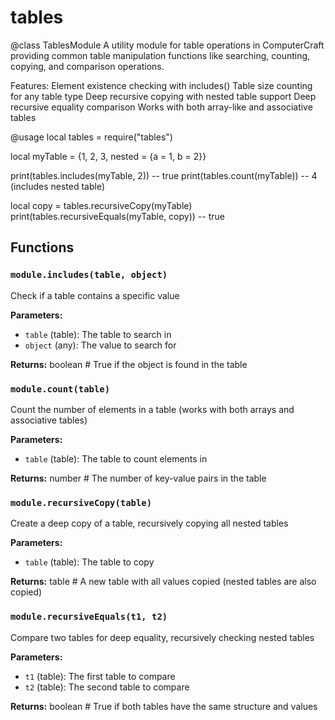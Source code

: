 # tables

@class TablesModule
A utility module for table operations in ComputerCraft providing common table manipulation
functions like searching, counting, copying, and comparison operations.

Features:
Element existence checking with includes()
Table size counting for any table type
Deep recursive copying with nested table support
Deep recursive equality comparison
Works with both array-like and associative tables

@usage
local tables = require("tables")

local myTable = {1, 2, 3, nested = {a = 1, b = 2}}

print(tables.includes(myTable, 2)) -- true
print(tables.count(myTable)) -- 4 (includes nested table)

local copy = tables.recursiveCopy(myTable)
print(tables.recursiveEquals(myTable, copy)) -- true

## Functions

### `module.includes(table, object)`

Check if a table contains a specific value

**Parameters:**

- `table` (table): The table to search in
- `object` (any): The value to search for

**Returns:** boolean # True if the object is found in the table

### `module.count(table)`

Count the number of elements in a table (works with both arrays and associative tables)

**Parameters:**

- `table` (table): The table to count elements in

**Returns:** number # The number of key-value pairs in the table

### `module.recursiveCopy(table)`

Create a deep copy of a table, recursively copying all nested tables

**Parameters:**

- `table` (table): The table to copy

**Returns:** table # A new table with all values copied (nested tables are also copied)

### `module.recursiveEquals(t1, t2)`

Compare two tables for deep equality, recursively checking nested tables

**Parameters:**

- `t1` (table): The first table to compare
- `t2` (table): The second table to compare

**Returns:** boolean # True if both tables have the same structure and values

